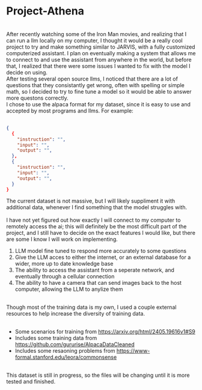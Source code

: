 # Project-Athena
<br>
After recently watching some of the Iron Man movies, and realizing that I can run a llm locally on my computer, I thought it would be a really cool project to try and make something similar to JARVIS, with a fully customized computerized assistant. I plan on eventually making a system that allows me to connect to and use the assistant from anywhere in the world, but before that, I realized that there were some issues I wanted to fix with the model I decide on using.
<br>
After testing several open source llms, I noticed that there are a lot of questions that they consistantly get wrong, often with spelling or simple math, so I decided to try to fine tune a model so it would be able to answer more questons correctly.
<br>
I chose to use the alpaca format for my dataset, since it is easy to use and accepted by most programs and llms. For example:
<br></br>

``` json
{
  {
    "instruction": "",
    "input": "",
    "output": "",
  },
  {
    "instruction": "",
    "input": "",
    "output": "",
  }
}
```

The current dataset is not massive, but I will likely suppliment it with additional data, whenever I find something that the model struggles with.
<br></br>
I have not yet figured out how exactly I will connect to my computer to remotely access the ai; this will definitely be the most difficult part of the project, and I still have to decide on the exact features I would like, but there are some I know I will work on implementing.
<ol>
  <li>LLM model fine tuned to respond more accurately to some questions</li>
  <li>Give the LLM acces to either the internet, or an external database for a wider, more up to date knowledge base</li>
  <li>The ability to access the assistant from a seperate network, and eventually through a cellular connection</li>
  <li>The ability to have a camera that can send images back to the host computer, allowing the LLM to anylize them</li>
</ol>
<br>
Though most of the training data is my own, I used a couple external resources to help increase the diversity of training data.
<br></br>
<ul>
  <li>Some scenarios for training from <a href="https://arxiv.org/html/2405.19616v1#S9">https://arxiv.org/html/2405.19616v1#S9</a></li>
  <li>Includes some training data from <a href="https://github.com/gururise/AlpacaDataCleaned">https://github.com/gururise/AlpacaDataCleaned</a></li>
  <li>Includes some resaoning problems from <a href="https://www-formal.stanford.edu/leora/commonsense">https://www-formal.stanford.edu/leora/commonsense</a></li>
</ul>
<br>
This dataset is still in progress, so the files will be changing until it is more tested and finished.
